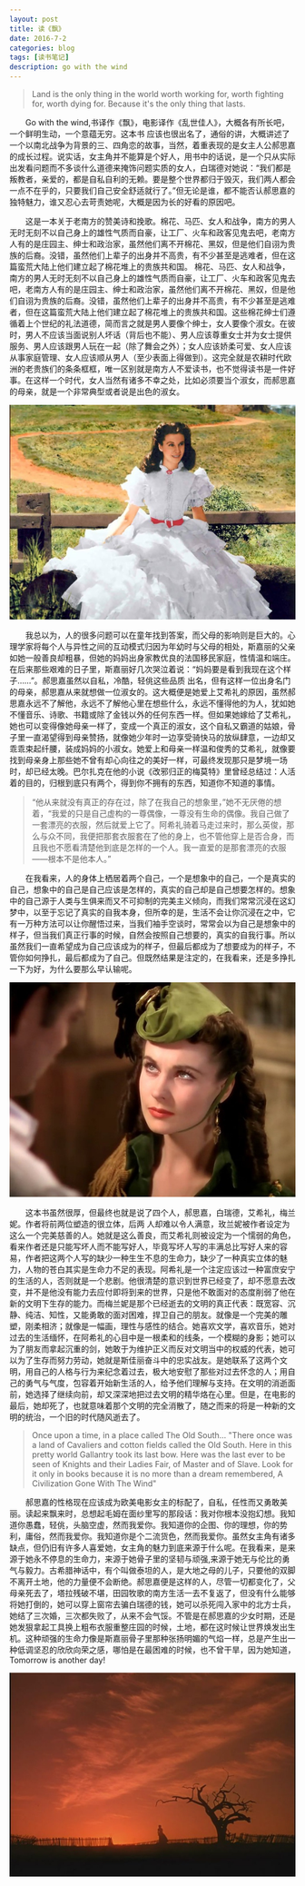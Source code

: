 ```yaml
---
layout: post
title: 读《飘》
date: 2016-7-2
categories: blog
tags: [读书笔记]
description: go with the wind
---
```


> Land is the only thing in the world worth working for, worth fighting for, worth dying for. Because it's the only thing that lasts.

&emsp;&emsp;Go with the wind,书译作《飘》，电影译作《乱世佳人》，大概各有所长吧，一个鲜明生动，一个意蕴无穷。这本书
应该也很出名了，通俗的讲，大概讲述了一个以南北战争为背景的三、四角恋的故事，当然，着重表现的是女主人公郝思嘉的成长过程。说实话，女主角并不能算是个好人，用书中的话说，是一个只从实际出发看问题而不多谈什么道德来掩饰问题实质的女人，白瑞德对她说：“我们都是叛教者，亲爱的，都是自私自利的无赖。要是整个世界都归于毁灭，我们两人都会一点不在乎的，只要我们自己安全舒适就行了。”但无论是谁，都不能否认郝思嘉的独特魅力，谁又忍心去苛责她呢，大概是因为长的好看的原因吧。

&emsp;&emsp;这是一本关于老南方的赞美诗和挽歌。棉花、马匹、女人和战争，南方的男人无时无刻不以自己身上的雄性气质而自豪，让工厂、火车和政客见鬼去吧，老南方人有的是庄园主、绅士和政治家，虽然他们离不开棉花、黑奴，但是他们自诩为贵族的后裔。没错，虽然他们上辈子的出身并不高贵，有不少甚至是逃难者，但在这篇蛮荒大陆上他们建立起了棉花堆上的贵族共和国。
棉花、马匹、女人和战争，南方的男人无时无刻不以自己身上的雄性气质而自豪，让工厂、火车和政客见鬼去吧，老南方人有的是庄园主、绅士和政治家，虽然他们离不开棉花、黑奴，但是他们自诩为贵族的后裔。没错，虽然他们上辈子的出身并不高贵，有不少甚至是逃难者，但在这篇蛮荒大陆上他们建立起了棉花堆上的贵族共和国。这些棉花绅士们遵循着上个世纪的礼法道德，简而言之就是男人要像个绅士，女人要像个淑女。在彼时，男人不应该当面说别人坏话（背后也不能）、男人应该尊重女士并为女士提供服务、男人应该跟男人玩在一起（除了舞会之外）；女人应该娇柔可爱、女人应该从事家庭管理、女人应该顺从男人（至少表面上得做到）。这完全就是农耕时代欧洲的老贵族们的条条框框，唯一区别就是南方人不爱读书，也不觉得读书是一件好事。在这样一个时代，女人当然有诸多不幸之处，比如必须要当个淑女，而郝思嘉的母亲，就是一个非常典型或者说是出色的淑女。

<center><img src="https://raw.githubusercontent.com/whuhan2013/ImageRepertory/master/blog/blog3.jpg"></center>

&emsp;&emsp;我总以为，人的很多问题可以在童年找到答案，而父母的影响则是巨大的。心理学家将每个人与异性之间的互动模式归因为年幼时与父母的相处，斯嘉丽的父亲如她一般善良却粗暴，但她的妈妈出身家教优良的法国移民家庭，性情温和端庄。在后来那些艰难的日子里，斯嘉丽好几次哭泣着说：“妈妈要是看到我现在这个样子……”。郝思嘉虽然以自私，冷酷，轻佻这些品质
出名，但有这样一位出身名门的母亲，郝思嘉从来就想做一位淑女的。这大概便是她爱上艾希礼的原因，虽然郝思嘉永远不了解他，永远不了解他心里在想些什么，永远不懂得他的为人，犹如她不懂音乐、诗歌、书籍或除了金钱以外的任何东西一样。但如果她嫁给了艾希礼，她也可以变得像她母亲一样了，变成一个真正的淑女，这个自私又霸道的姑娘，骨子里一直渴望得到母亲赞扬，就像她少年时一边享受骑快马的放纵肆意，一边却又乖乖束起纤腰，装成妈妈的小淑女。她爱上和母亲一样温和俊秀的艾希礼，就像要找到母亲身上那些她不曾有却心向往之的美好一样，可最终发现那只是梦境一场时，却已经太晚。巴尔扎克在他的小说《改邪归正的梅莫特》里曾经总结过：人活着的目的，归根到底只有两个，得到你不拥有的东西，知道你不知道的事情。

> “他从来就没有真正的存在过，除了在我自己的想象里，”她不无厌倦的想着，“我爱的只是自己虚构的一尊偶像，一尊没有生命的偶像。我自己做了一套漂亮的衣服，然后就爱上它了。阿希礼骑着马走过来时，那么英俊，那么与众不同，我便把那套衣服套在了他的身上，也不管他穿上是否合身，而且我也不愿看清楚他到底是怎样的一个人。我一直爱的是那套漂亮的衣服——根本不是他本人。” 


&emsp;&emsp;在我看来，人的身体上栖居着两个自己，一个是想象中的自己，一个是真实的自己，想象中的自己是自己应该是怎样的，真实的自己却是自己想要怎样的。想象中的自己源于人类与生俱来而又不可抑制的完美主义倾向，而我们常常沉浸在这幻梦中，以至于忘记了真实的自我本身，但所幸的是，生活不会让你沉浸在之中，它有一万种方法可以让你醒悟过来，当我们袖手空谈时，常常会以为自己是想象中的样子，但当我们真正行事的时候，自然会按照自己想要的，真实的自我行事。所以虽然我们一直希望成为自己应该成为的样子，但最后都成为了想要成为的样子，不管你如何挣扎，最后都成为了自己。但既然结果是注定的，在我看来，还是多挣扎一下为好，为什么要那么早认输呢。

<center><img src="https://raw.githubusercontent.com/whuhan2013/ImageRepertory/master/blog/blog4.jpg"></center>

&emsp;&emsp;这本书虽然很厚，但最终也就是说了四个人，郝思嘉，白瑞德，艾希礼，梅兰妮。作者将前两位塑造的很立体，后两
人却难以令人满意，玫兰妮被作者设定为这么一个完美慈善的人。她就是这么善良，而艾希礼则被设定为一个懦弱的角色，看来作者还是只能写坏人而不能写好人，毕竟写坏人写的丰满总比写好人来的容易，作者把这两个人写的缺少一种生生不息的生命力，缺少了一种真实立体的魅力，人物的苍白其实是生命力不足的表现。阿希礼是一个注定应该过一种富庶安宁的生活的人，否则就是一个悲剧。他很清楚的意识到世界已经变了，却不愿意去改变，并不是他没有能力去应付即将到来的世界，只是他不敢面对的态度削弱了他在新的文明下生存的能力。而梅兰妮是那个已经逝去的文明的真正代表：既宽容、沉静、纯洁、知性，又能勇敢的面对困难，捍卫自己的朋友。就像是一个完美的雕塑，刚柔相济；就像是一幅画，理性与感性的结合。她喜欢文学，喜欢音乐，她对过去的生活缅怀，在阿希礼的心目中是一根柔和的线条，一个模糊的身影；她可以为了朋友而拿起沉重的剑，她敢于为维护正义而反对文明当中的权威的代表，她可以为了生存而努力劳动，她就是斯佳丽奋斗中的忠实战友。是她联系了这两个文明，用自己的人格与行为来纪念着过去，极大地安慰了那些对过去怀念的人；用自己的勇气与气度，包容着开始新生活的人，给予他们理解与支持。在文明的消逝面前，她选择了继续向前，却又深深地把过去文明的精华烙在心里。但是，在电影的最后，她却死了，也就意味着那个文明的完全消散了，随之而来的将是一种新的文明的统治，一个旧的时代随风逝去了。


> Once upon a time, in a place called The Old South... "There once was a land of Cavaliers and cotton fields called the Old South. Here in this pretty world Gallantry took its last bow. Here was the last ever to be seen of Knights and their Ladies Fair, of Master and of Slave. Look for it only in books because it is no more than a dream remembered, A Civilization Gone With The Wind" 


&emsp;&emsp;郝思嘉的性格现在应该成为欧美电影女主的标配了，自私，任性而又勇敢美丽。读起来飘来时，总想起毛姆在面纱里写的那段话：我对你根本没抱幻想。我知道你愚蠢，轻佻，头脑空虚，然而我爱你。我知道你的企图、你的理想，你的势利，庸俗，然而我爱你。我知道你是个二流货色，然而我爱你。虽然女主角有诸多缺点，但仍旧有许多人喜爱她，女主角的魅力到底来源于什么呢。在我看来，是来源于她永不停息的生命力，来源于她骨子里的坚韧与顽强,来源于她无与伦比的勇气与毅力。古希腊神话中，有个叫做泰坦的人，是大地之母的儿子，只要他的双脚不离开土地，他的力量便不会断绝。郝思嘉便是这样的人，尽管一切都变化了，父母亲死去了，塔拉残破不堪，田园牧歌的南方生活一去不复返了，但没有什么能够将她打倒的，她可以穿上窗帘去骗白瑞德的钱，她可以杀死闯入家中的北方士兵，她结了三次婚，三次都失败了，从来不会气馁。不管是在郝思嘉的少女时期，还是她发狠拿起工具换上粗布衣服重整庄园的时候，土地，都在这时候让世界焕发出生机。这种顽强的生命力像是斯嘉丽骨子里那种张扬明媚的气焰一样，总是产生出一种低调坚忍的欣欣向荣之感，哪怕是在最困难的时候，也不曾干旱，因为她知道，Tomorrow is another day!



<center><img src="https://raw.githubusercontent.com/whuhan2013/ImageRepertory/master/blog/blog1.jpg"></center>